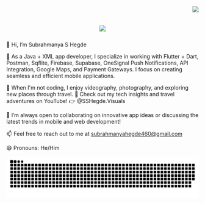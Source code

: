 <img align="right" src="https://visitor-badge.laobi.icu/badge?page_id=salesp07.salesp07" />

<h1 align="center">
    <img src="https://readme-typing-svg.herokuapp.com/?font=Righteous&size=35&center=true&vCenter=true&width=500&height=70&duration=4000&lines=Hi+There!+👋;+I'm+Pedro+Muniz!;" />
</h1>

👋 Hi, I’m Subrahmanya S Hegde

🌱 As a Java + XML app developer, I specialize in working with Flutter + Dart, Postman, Sqflite, Firebase, Supabase, OneSignal Push Notifications, API Integration, Google Maps, and Payment Gateways. I focus on creating seamless and efficient mobile applications.

📸 When I'm not coding, I enjoy videography, photography, and exploring new places through travel. 🎥 Check out my tech insights and travel adventures on YouTube! 👉 @SSHegde.Visuals

💬 I’m always open to collaborating on innovative app ideas or discussing the latest trends in mobile and web development!

📫 Feel free to reach out to me at subrahmanyahegde460@gmail.com

😄 Pronouns: He/Him

![snake gif](https://github.com/subshegde/subshegde/blob/output/github-snake.svg)
